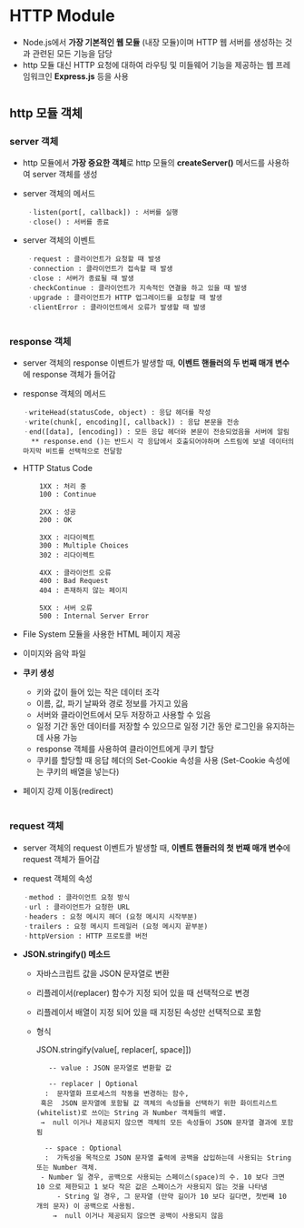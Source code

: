 # HTTP Module
  - Node.js에서 **가장 기본적인 웹 모듈** (내장 모듈)이며 HTTP 웹 서버를 생성하는 것과 관련된 모든 기능을 담당
  - http 모듈 대신 HTTP 요청에 대하여 라우팅 및 미들웨어 기능을 제공하는 웹 프레임워크인 **Express.js** 등을 사용

#
## http 모듈 객체
 ### server 객체
  - http 모듈에서 **가장 중요한 객체**로 http 모듈의 **createServer()** 메서드를 사용하여 server 객체를 생성
  - server 객체의 메서드
  
         ㆍlisten(port[, callback]) : 서버를 실행
         ㆍclose() : 서버를 종료
	  
  - server 객체의 이벤트
  
         ㆍrequest : 클라이언트가 요청할 때 발생
         ㆍconnection : 클라이언트가 접속할 때 발생
         ㆍclose : 서버가 종료될 때 발생
         ㆍcheckContinue : 클라이언트가 지속적인 연결을 하고 있을 때 발생
         ㆍupgrade : 클라이언트가 HTTP 업그레이드를 요청할 때 발생
         ㆍclientError : 클라이언트에서 오류가 발생할 때 발생

#
### response 객체
   - server 객체의 response 이벤트가 발생할 때, **이벤트 핸들러의 두 번째 매개 변수**에 response 객체가 들어감
   - response 객체의 메서드
	 
         ㆍwriteHead(statusCode, object) : 응답 헤더를 작성
         ㆍwrite(chunk[, encoding][, callback]) : 응답 본문을 전송
         ㆍend([data], [encoding]) : 모든 응답 헤더와 본문이 전송되었음을 서버에 알림 
	       ** response.end ()는 반드시 각 응답에서 호출되어야하며 스트림에 보낼 데이터의 마지막 비트를 선택적으로 전달함
		 
   - HTTP Status Code
	 
             1XX : 처리 중
	         100 : Continue 
	 
             2XX : 성공
	         200 : OK 
	 
             3XX : 리다이렉트
	         300 : Multiple Choices
	         302 : 리다이렉트
	 
             4XX : 클라이언트 오류
	         400 : Bad Request
	         404 : 존재하지 않는 페이지
	 
             5XX : 서버 오류
	         500 : Internal Server Error 


   - File System 모듈을 사용한 HTML 페이지 제공        
   - 이미지와 음악 파일 
   
   - **쿠키 생성**
     - 키와 값이 들어 있는 작은 데이터 조각
     - 이름, 값, 파기 날짜와 경로 정보를 가지고 있음
     - 서버와 클라이언트에서 모두 저장하고 사용할 수 있음 
     - 일정 기간 동안 데이터를 저장할 수 있으므로 일정 기간 동안 로그인을 유지하는 데 사용 가능
     - response 객체를 사용하여 클라이언트에게 쿠키 할당
     - 쿠키를 할당할 때 응답 헤더의 Set-Cookie 속성을 사용 (Set-Cookie 속성에는 쿠키의 배열을 넣는다)
 
   - 페이지 강제 이동(redirect)
 
#
 ### request 객체
   - server 객체의 request 이벤트가 발생할 때, **이벤트 핸들러의 첫 번째 매개 변수**에 request 객체가 들어감
   - request 객체의 속성
	 
         ㆍmethod : 클라이언트 요청 방식
         ㆍurl : 클라이언트가 요청한 URL
         ㆍheaders : 요청 메시지 헤더 (요청 메시지 시작부분)
         ㆍtrailers : 요청 메시지 트레일러 (요청 메시지 끝부분)
         ㆍhttpVersion : HTTP 프로토콜 버전

  - **JSON.stringify() 메소드**
    - 자바스크립트 값을 JSON 문자열로 변환
    - 리플레이서(replacer) 함수가 지정 되어 있을 때 선택적으로 변경
    - 리플레이서 배열이 지정 되어 있을 때 지정된 속성만 선택적으로 포함
    - 형식 
    
       	JSON.stringify(value[, replacer[, space]])
   
             -- value : JSON 문자열로 변환할 값
	     
             -- replacer | Optional
	        :  문자열화 프로세스의 작동을 변경하는 함수, 
		   혹은  JSON 문자열에 포함될 값 객체의 속성들을 선택하기 위한 화이트리스트(whitelist)로 쓰이는 String 과 Number 객체들의 배열. 
		   →  null 이거나 제공되지 않으면 객체의 모든 속성들이 JSON 문자열 결과에 포함 됨
		  
            -- space : Optional
	        :  가독성을 목적으로 JSON 문자열 출력에 공백을 삽입하는데 사용되는 String 또는 Number 객체. 
		   - Number 일 경우, 공백으로 사용되는 스페이스(space)의 수. 10 보다 크면 10 으로 제한되고 1 보다 작은 값은 스페이스가 사용되지 않는 것을 나타냄 
	           - String 일 경우, 그 문자열 (만약 길이가 10 보다 길다면, 첫번째 10 개의 문자) 이 공백으로 사용됨. 
		      →  null 이거나 제공되지 않으면 공백이 사용되지 않음
